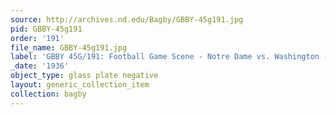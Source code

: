 ```yaml
---
source: http://archives.nd.edu/Bagby/GBBY-45g191.jpg
pid: GBBY-45g191
order: '191'
file_name: GBBY-45g191.jpg
label: 'GBBY 45G/191: Football Game Scene - Notre Dame vs. Washington - 1936'
_date: '1936'
object_type: glass plate negative
layout: generic_collection_item
collection: bagby
---
```

